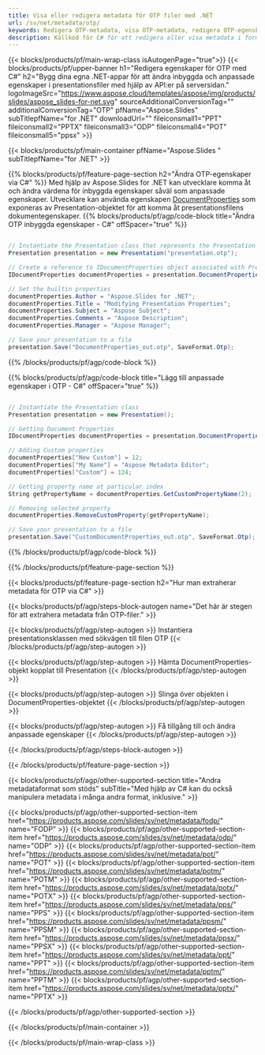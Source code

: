 ```yaml
---
title: Visa eller redigera metadata för OTP filer med .NET
url: /sv/net/metadata/otp/
keywords: Redigera OTP-metadata, visa OTP-metadata, redigera OTP-egenskaper, visa OTP-egenskaper
description: Källkod för C# för att redigera eller visa metadata i formatet OTP.
---
```


{{< blocks/products/pf/main-wrap-class isAutogenPage="true">}}
{{< blocks/products/pf/upper-banner h1="Redigera egenskaper för OTP med C#" h2="Bygg dina egna .NET-appar för att ändra inbyggda och anpassade egenskaper i presentationsfiler med hjälp av API:er på serversidan." logoImageSrc="https://www.aspose.cloud/templates/aspose/img/products/slides/aspose_slides-for-net.svg" sourceAdditionalConversionTag="" additionalConversionTag="OTP" pfName="Aspose.Slides" subTitlepfName="for .NET" downloadUrl="" fileiconsmall1="PPT" fileiconsmall2="PPTX" fileiconsmall3="ODP" fileiconsmall4="POT" fileiconsmall5="ppsx" >}}

{{< blocks/products/pf/main-container pfName="Aspose.Slides " subTitlepfName="for .NET" >}}

{{% blocks/products/pf/feature-page-section  h2="Ändra OTP-egenskaper via C#" %}}
Med hjälp av Aspose.Slides for .NET kan utvecklare komma åt och ändra värdena för inbyggda egenskaper såväl som anpassade egenskaper. Utvecklare kan använda egenskapen [DocumentProperties](https://reference.aspose.com/slides/net/aspose.slides/documentproperties/) som exponeras av Presentation-objektet för att komma åt presentationsfilens dokumentegenskaper.
{{% blocks/products/pf/agp/code-block title="Ändra OTP inbyggda egenskaper - C#" offSpacer="true" %}}

```cs

// Instantiate the Presentation class that represents the Presentation
Presentation presentation = new Presentation("presentation.otp");

// Create a reference to IDocumentProperties object associated with Presentation
IDocumentProperties documentProperties = presentation.DocumentProperties;

// Set the builtin properties
documentProperties.Author = "Aspose.Slides for .NET";
documentProperties.Title = "Modifying Presentation Properties";
documentProperties.Subject = "Aspose Subject";
documentProperties.Comments = "Aspose Description";
documentProperties.Manager = "Aspose Manager";

// Save your presentation to a file
presentation.Save("DocumentProperties_out.otp", SaveFormat.Otp);
```

{{% /blocks/products/pf/agp/code-block %}}

{{% blocks/products/pf/agp/code-block title="Lägg till anpassade egenskaper i OTP - C#" offSpacer="true" %}}

```cs

// Instantiate the Presentation class
Presentation presentation = new Presentation();

// Getting Document Properties
IDocumentProperties documentProperties = presentation.DocumentProperties;

// Adding Custom properties
documentProperties["New Custom"] = 12;
documentProperties["My Name"] = "Aspose Metadata Editor";
documentProperties["Custom"] = 124;

// Getting property name at particular index
String getPropertyName = documentProperties.GetCustomPropertyName(2);

// Removing selected property
documentProperties.RemoveCustomProperty(getPropertyName);

// Save your presentation to a file
presentation.Save("CustomDocumentProperties_out.otp", SaveFormat.Otp);
```

{{% /blocks/products/pf/agp/code-block %}}

{{% /blocks/products/pf/feature-page-section %}}

{{< blocks/products/pf/feature-page-section  h2="Hur man extraherar metadata för OTP via C#" >}}

{{< blocks/products/pf/agp/steps-block-autogen name="Det här är stegen för att extrahera metadata från OTP-filer." >}}

{{< blocks/products/pf/agp/step-autogen >}}
Instantiera presentationsklassen med sökvägen till filen OTP
{{< /blocks/products/pf/agp/step-autogen >}}

{{< blocks/products/pf/agp/step-autogen >}}
Hämta DocumentProperties-objekt kopplat till Presentation
{{< /blocks/products/pf/agp/step-autogen >}}

{{< blocks/products/pf/agp/step-autogen >}}
Slinga över objekten i DocumentProperties-objektet
{{< /blocks/products/pf/agp/step-autogen >}}

{{< blocks/products/pf/agp/step-autogen >}}
Få tillgång till och ändra anpassade egenskaper
{{< /blocks/products/pf/agp/step-autogen >}}

{{< /blocks/products/pf/agp/steps-block-autogen >}}

{{< /blocks/products/pf/feature-page-section >}}

{{< blocks/products/pf/agp/other-supported-section title="Andra metadataformat som stöds" subTitle="Med hjälp av C# kan du också manipulera metadata i många andra format, inklusive." >}}

{{< blocks/products/pf/agp/other-supported-section-item href="https://products.aspose.com/slides/sv/net/metadata/fodp/" name="FODP" >}}
{{< blocks/products/pf/agp/other-supported-section-item href="https://products.aspose.com/slides/sv/net/metadata/odp/" name="ODP" >}}
{{< blocks/products/pf/agp/other-supported-section-item href="https://products.aspose.com/slides/sv/net/metadata/pot/" name="POT" >}}
{{< blocks/products/pf/agp/other-supported-section-item href="https://products.aspose.com/slides/sv/net/metadata/potm/" name="POTM" >}}
{{< blocks/products/pf/agp/other-supported-section-item href="https://products.aspose.com/slides/sv/net/metadata/potx/" name="POTX" >}}
{{< blocks/products/pf/agp/other-supported-section-item href="https://products.aspose.com/slides/sv/net/metadata/pps/" name="PPS" >}}
{{< blocks/products/pf/agp/other-supported-section-item href="https://products.aspose.com/slides/sv/net/metadata/ppsm/" name="PPSM" >}}
{{< blocks/products/pf/agp/other-supported-section-item href="https://products.aspose.com/slides/sv/net/metadata/ppsx/" name="PPSX" >}}
{{< blocks/products/pf/agp/other-supported-section-item href="https://products.aspose.com/slides/sv/net/metadata/ppt/" name="PPT" >}}
{{< blocks/products/pf/agp/other-supported-section-item href="https://products.aspose.com/slides/sv/net/metadata/pptm/" name="PPTM" >}}
{{< blocks/products/pf/agp/other-supported-section-item href="https://products.aspose.com/slides/sv/net/metadata/pptx/" name="PPTX" >}}


{{< /blocks/products/pf/agp/other-supported-section >}}

{{< /blocks/products/pf/main-container >}}
    
{{< /blocks/products/pf/main-wrap-class >}}
